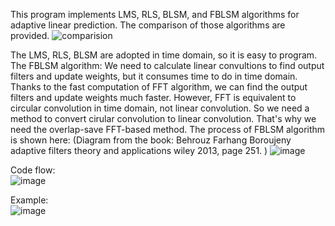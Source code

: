 This program implements LMS, RLS, BLSM, and FBLSM algorithms for adaptive linear prediction. The comparison of those algorithms are provided. 
![comparision](https://user-images.githubusercontent.com/42914736/138956213-42474959-9bde-41b6-a8da-6429f8fcf1c8.jpg)

The LMS, RLS, BLSM are adopted in time domain, so it is easy to program.   
The FBLSM algorithm: We need to calculate linear convultions to find output filters and update weights, but it consumes time to do in time domain. Thanks to the fast computation of FFT algorithm, we can find the output filters and update weights much faster. However, FFT is equivalent to circular convolution in time domain, not linear convolution. So we need a method to convert cirular convolution to linear convolution. That's why we need the overlap-save FFT-based method. 
The process of FBLSM algorithm is shown here: (Diagram from the book: Behrouz Farhang Boroujeny adaptive filters theory and applications wiley 2013, page 251.
) 
![image](https://user-images.githubusercontent.com/42914736/138956989-49d20f43-d0ce-4945-9b92-21ac0d4c4e52.png)

Code flow:  
![image](https://user-images.githubusercontent.com/42914736/138961792-2515a578-688b-4c02-8999-10b6f4832acc.png)

Example:  
![image](https://user-images.githubusercontent.com/42914736/138961886-39c38962-6066-44ba-addb-33103c902aa5.png)

